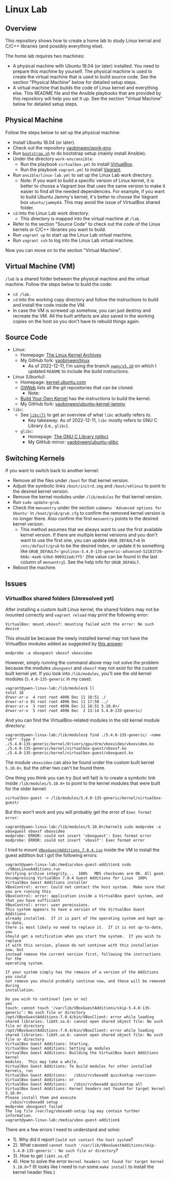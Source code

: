 # Linux Lab

## Overview

This repository shows how to create a home lab to study Linux kernal and C/C++ libraries (and possibly everything else).

The home lab requires two machines:
- A physical machine with Ubuntu 18.04 (or later) installed. You need to prepare this machine by yourself. The physical machine is used to create the virtual machine that is used to build source code. See the section "Physical Machine" below for detailed setup steps.
- A virtual machine that builds the code of Linux kernel and everything else. This README file and the Ansible playbooks that are provided by this repository will help you set it up. See the section "Virtual Machine" below for detailed setup steps.

## Physical Machine

Follow the steps below to set up the physical machine:
- Install Ubuntu 18.04 (or later).
- Check out the repository [yaobinwen/work-env](https://github.com/yaobinwen/work-env).
- Run [`bootstrap.sh`](https://github.com/yaobinwen/work-env/blob/master/bootstrap.sh) to do bootstrap setup (mainly install Ansible).
- Under the directory `work-env/ansible`:
  - Run the playbook `virtualbox.yml` to install [VirtualBox](https://www.virtualbox.org/).
  - Run the playbook `vagrant.yml` to install [Vagrant](https://www.vagrantup.com/).
- Run `ansible/linux-lab.yml` to set up the Linux Lab work directory.
  - Note: If you want to build a specific version of Linux kernel, it is better to choose a Vagrant box that uses the same version to make it easier to find all the needed dependencies. For example, if you want to build Ubuntu Jammy's kernel, it's better to choose the Vagrant box `ubuntu/jammy64`. This may avoid the issue of VirtualBox shared folder.
- `cd` into the Linux Lab work directory.
  - This directory is mapped into the virtual machine at `/lab`.
- Refer to the section "Source Code" to check out the code of the Linux kernels or C/C++ libraries you want to build.
- Run `vagrant up` to start up the Linux Lab virtual machine.
- Run `vagrant ssh` to log into the Linux Lab virtual machine.

Now you can move on to the section "Virtual Machine".

## Virtual Machine (VM)

`/lab` is a shared folder between the physical machine and the virtual machine. Follow the steps below to build the code:
- `cd /lab`.
- `cd` into the working copy directory and follow the instructions to build and install the code inside the VM.
- In case the VM is screwed up somehow, you can just destroy and recreate the VM. All the built artifacts are also saved in the working copies on the host so you don't have to rebuild things again.

## Source Code

- Linux:
  - Homepage: [The Linux Kernel Archives](https://www.kernel.org/)
  - My GitHub fork: [yaobinwen/linux](https://github.com/yaobinwen/linux/)
    - As of 2022-12-11, I'm using the branch [`ywen/v5.10`](https://github.com/yaobinwen/linux/tree/ywen/v5.10) on which I updated `README` to include the build instructions.
- Linux (Ubuntu):
  - Homepage: [kernel.ubuntu.com](https://kernel.ubuntu.com/)
  - [GitWeb](https://kernel.ubuntu.com/git/) lists all the git repositories that can be cloned.
    - Note:
  - [Build Your Own Kernel](https://wiki.ubuntu.com/Kernel/BuildYourOwnKernel) has the instructions to build the kernel.
  - My GitHub fork: [yaobinwen/ubuntu-kernel-jammy](https://github.com/yaobinwen/ubuntu-kernel-jammy)
- `libc`:
  - See [`libc(7)`](https://manpages.ubuntu.com/manpages/jammy/man7/libc.7.html) to get an overview of what `libc` actually refers to.
    - Key takeaway: As of 2022-12-11, `libc` mostly refers to GNU C Library (i.e., `glibc`).
  - `glibc`:
    - Homepage: [The GNU C Library (glibc)](https://www.gnu.org/software/libc/)
    - My GitHub mirror: [yaobinwen/ubuntu-glibc](https://github.com/yaobinwen/ubuntu-glibc)

## Switching Kernels

If you want to switch back to another kernel:
- Remove all the files under `/boot` for that kernel version.
- Adjust the symbolic links `/boot/initrd.img` and `/boot/vmlinuz` to point to the desired kernel version.
- Remove the kernel modules under `/lib/modules` for that kernel version.
- Run `sudo update-grub`.
- Check the `menuentry` under the section `submenu 'Advanced options for Ubuntu'` in `/boot/grub/grub.cfg` to confirm the removed kernel version is no longer there. Also confirm the first `menuentry` points to the desired kernel version.
  - This method assumes that we always want to use the first available kernel version. If there are multiple kernel versions and you don't want to use the first one, you can update `GRUB_DEFAULT=0` in `/etc/default/grub` to be the desired index, or update it to something like `GRUB_DEFAULT='gnulinux-5.4.0-135-generic-advanced-52183739-668c-4ae6-b3bd-900912adcff5'` (the value can be found in the last column of `menuentry`). See the help info for `GRUB_DEFAULT`.
- Reboot the machine.

## Issues

### VirtualBox shared folders (Unresolved yet)

After installing a custom built Linux kernel, the shared folders may not be mounted correctly and `vagrant reload` may print the following error:

```
VirtualBox: mount.vboxsf: mounting failed with the error: No such device
```

This should be because the newly installed kernel may not have the VirtualBox modules added as suggested by [this answer](https://stackoverflow.com/a/30388070/630364):

```
modprobe -a vboxguest vboxsf vboxvideo
```

However, simply running the command above may not solve the problem because the modules `vboxguest` and `vboxsf` may not exist for the custom built kernel yet. If you look into `/lib/modules`, you'll see the old kernel modules (`5.4.0-135-generic` in my case):

```
vagrant@ywen-linux-lab:/lib/modules$ ll
total 16
drwxr-xr-x  4 root root 4096 Dec 11 18:51 ./
drwxr-xr-x 91 root root 4096 Dec 11 17:50 ../
drwxr-xr-x  3 root root 4096 Dec 11 18:51 5.10.0+/
drwxr-xr-x  5 root root 4096 Dec  2 13:14 5.4.0-135-generic/
```

And you can find the VirtualBox-related modules in the old kernel module directory:

```
vagrant@ywen-linux-lab:/lib/modules$ find ./5.4.0-135-generic/ -name "vb*" -type f
./5.4.0-135-generic/kernel/drivers/gpu/drm/vboxvideo/vboxvideo.ko
./5.4.0-135-generic/kernel/virtualbox-guest/vboxsf.ko
./5.4.0-135-generic/kernel/virtualbox-guest/vboxguest.ko
```

The module `vboxvideo` can also be found under the custom built kernel `5.10.0+`, but the other two can't be found there.

One thing you think you can try (but will fail) is to create a symbolic link inside `/lib/modules/5.10.0+` to point to the kernel modules that were built for the older kernel:

```
virtualbox-guest -> /lib/modules/5.4.0-135-generic/kernel/virtualbox-guest/
```

But this won't work and you will probably get the error of `Exec format error`:

```
vagrant@ywen-linux-lab:/lib/modules/5.10.0+/kernel$ sudo modprobe -a vboxguest vboxsf vboxvideo
modprobe: ERROR: could not insert 'vboxguest': Exec format error
modprobe: ERROR: could not insert 'vboxsf': Exec format error
```

I tried to mount [`VBoxGuestAdditions_7.0.4.iso`](http://download.virtualbox.org/virtualbox/7.0.4/VBoxGuestAdditions_7.0.4.iso) inside the VM to install the guest addition but I got the following errors:

```
vagrant@ywen-linux-lab:/media/vbox-guest-addition$ sudo ./VBoxLinuxAdditions.run
Verifying archive integrity...  100%   MD5 checksums are OK. All good.
Uncompressing VirtualBox 7.0.4 Guest Additions for Linux  100%
VirtualBox Guest Additions installer
VBoxControl: error: Could not contact the host system.  Make sure that you are running this
VBoxControl: error: application inside a VirtualBox guest system, and that you have sufficient
VBoxControl: error: user permissions.
This system appears to have a version of the VirtualBox Guest Additions
already installed.  If it is part of the operating system and kept up-to-date,
there is most likely no need to replace it.  If it is not up-to-date, you
should get a notification when you start the system.  If you wish to replace
it with this version, please do not continue with this installation now, but
instead remove the current version first, following the instructions for the
operating system.

If your system simply has the remains of a version of the Additions you could
not remove you should probably continue now, and these will be removed during
installation.

Do you wish to continue? [yes or no]
yes
touch: cannot touch '/var/lib/VBoxGuestAdditions/skip-5.4.0-135-generic': No such file or directory
/opt/VBoxGuestAdditions-7.0.4/bin/VBoxClient: error while loading shared libraries: libXt.so.6: cannot open shared object file: No such file or directory
/opt/VBoxGuestAdditions-7.0.4/bin/VBoxClient: error while loading shared libraries: libXt.so.6: cannot open shared object file: No such file or directory
VirtualBox Guest Additions: Starting.
VirtualBox Guest Additions: Setting up modules
VirtualBox Guest Additions: Building the VirtualBox Guest Additions kernel
modules.  This may take a while.
VirtualBox Guest Additions: To build modules for other installed kernels, run
VirtualBox Guest Additions:   /sbin/rcvboxadd quicksetup <version>
VirtualBox Guest Additions: or
VirtualBox Guest Additions:   /sbin/rcvboxadd quicksetup all
VirtualBox Guest Additions: Kernel headers not found for target kernel 5.10.0+.
Please install them and execute
  /sbin/rcvboxadd setup
modprobe vboxguest failed
The log file /var/log/vboxadd-setup.log may contain further information.
vagrant@ywen-linux-lab:/media/vbox-guest-addition$
```

There are a few errors I need to understand and solve:
- 1). Why did it report `Could not contact the host system`?
- 2). What caused `cannot touch '/var/lib/VBoxGuestAdditions/skip-5.4.0-135-generic': No such file or directory`?
- 3). How to get `libXt.so.6`?
- 4). How to solve the error `Kernel headers not found for target kernel 5.10.0+`? (It looks like I need to run some `make install` to install the kernel header files.)
